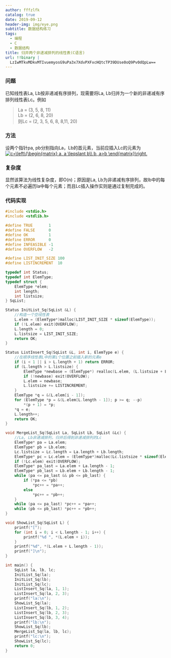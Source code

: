 ```yaml
---
author: fffzlfk
catalog: true
date: 2019-09-12
header-img: img/eye.png
subtitle: 数据结构练习
tags:
  - 编程
  - C
  - 数据结构
title: 归并两个非递减排列的线性表(C语言)
url: !!binary |
  LzIwMTkvMDkvMTIvuemyosG9uPa3x7XdvPXFxcHQtcTP39DUse0oQ9Pv0dQpLw==
---
```



### 问题
已知线性表La, Lb按非递减有序排列，现需要将La, Lb归并为一个新的非递减有序排列线性表Lc。例如
>La = (3, 5, 8, 11)                              
>Lb = (2, 6, 8, 20)          
>则Lc = (2, 3, 5, 6, 8, 8,11, 20)

### 方法
设两个指针pa, pb分别指向La，Lb的首元素，当前应插入Lc的元素为<a href="https://www.codecogs.com/eqnedit.php?latex=c=\left\{\begin{matrix}&space;a,&space;a&space;\leqslant&space;b\\&space;b,&space;a>b&space;\end{matrix}\right." target="_blank"><img src="https://latex.codecogs.com/gif.latex?c=\left\{\begin{matrix}&space;a,&space;a&space;\leqslant&space;b\\&space;b,&space;a>b&space;\end{matrix}\right." title="c=\left\{\begin{matrix} a, a \leqslant b\\ b, a>b \end{matrix}\right." /></a>
### 复杂度
显然该算法为线性复杂度，即O(n)；原因是La, Lb为非递减有序排列，故lb中的每个元素不必遍历la中每个元素；而且Lc插入操作实则是通过复制完成的。
### 代码实现
```cpp
#include <stdio.h>
#include <stdlib.h>

#define TRUE       1
#define FALSE      0
#define OK         1
#define ERROR      0
#define INFEASIBLE -1
#define OVERFLOW   -2

#define LIST_INIT_SIZE 100
#define LISTINCREMENT  10

typedef int Status;
typedef int ElemType;
typedef struct {
	ElemType *elem;
	int length;
	int listsize;
} SqList;

Status InitList_Sq(SqList &L) {
	//构造一个空线性表
	L.elem = (ElemType*)malloc(LIST_INIT_SIZE * sizeof(ElemType));
	if (!L.elem) exit(OVERFLOW);
	L.length = 0;
	L.listsize = LIST_INIT_SIZE;
	return OK;
}

Status ListInsert_Sq(SqList &L, int i, ElemType e) {
	//在顺序线性表L中的第i个位置之前插入新的元素e
	if (i < 1 || i > L.length + 1) return ERROR;
	if (L.length > L.listsize) {
		ElemType *newbase = (ElemType*) realloc(L.elem, (L.listsize + LISTINCREMENT) * sizeof (ElemType));
		if (!newbase) exit(OVERFLOW);
		L.elem = newbase;
		L.listsize += LISTINCREMENT;
	}
	ElemType *q = &(L.elem[i - 1]);
	for (ElemType *p = &(L.elem[L.length - 1]); p >= q; --p)
		*(p + 1) = *p;
	*q = e;
	L.length++;
	return OK;
}

void MergeList_Sq(SqList La, SqList Lb, SqList &Lc) {
	//La, Lb非递减排列，归并后得到非递减排列的Lc
	ElemType* pa = La.elem;
	ElemType* pb = Lb.elem;
	Lc.listsize = Lc.length = La.length + Lb.length;
	ElemType* pc = Lc.elem = (ElemType*)malloc(Lc.listsize * sizeof(ElemType));
	if (!Lc.elem) exit(OVERFLOW);
	ElemType* pa_last = La.elem + La.length - 1;
	ElemType* pb_last = Lb.elem + Lb.length - 1;
	while (pa <= pa_last && pb <= pb_last) {
		if (*pa <= *pb)
			*pc++ = *pa++;
		else
			*pc++ = *pb++;
	}
	while (pa <= pa_last) *pc++ = *pa++;
	while (pb <= pb_last) *pc++ = *pb++;
}

void ShowList_Sq(SqList L) {
	printf("[");
	for (int i = 0; i < L.length - 1; i++) {
		printf("%d ", *(L.elem + i));
	}
	printf("%d", *(L.elem + L.length - 1));
	printf("]\n");
}

int main() {
	SqList la, lb, lc;
	InitList_Sq(la);
	InitList_Sq(lb);
	InitList_Sq(lc);
	ListInsert_Sq(la, 1, 1);
	ListInsert_Sq(la, 2, 3);
	printf("la:\n");
	ShowList_Sq(la);
	ListInsert_Sq(lb, 1, 2);
	ListInsert_Sq(lb, 2, 3);
	ListInsert_Sq(lb, 3, 4);
	printf("lb:\n");
	ShowList_Sq(lb);
	MergeList_Sq(la, lb, lc);
	printf("lc:\n");
	ShowList_Sq(lc);
	return 0;
}
```